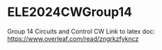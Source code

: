 # ELE2024CWGroup14
Group 14 Circuits and Control CW
Link to latex doc:
https://www.overleaf.com/read/zngrkzfykncz
